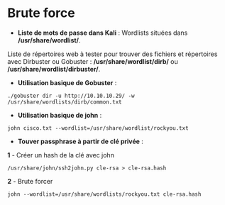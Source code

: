 # Brute force

* **Liste de mots de passe dans Kali** : 
Wordlists situées dans **/usr/share/wordlist/**.

Liste de répertoires web à tester pour trouver des fichiers et répertoires avec Dirbuster ou Gobuster : **/usr/share/wordlist/dirb/** ou **/usr/share/wordlist/dirbuster/**.  

* **Utilisation basique de Gobuster** :  
```
./gobuster dir -u http://10.10.10.29/ -w /usr/share/wordlists/dirb/common.txt
```

* **Utilisation basique de john** :  
```
john cisco.txt --wordlist=/usr/share/wordlist/rockyou.txt
```

* **Touver passphrase à partir de clé privée** :  

**1** - Créer un hash de la clé avec john
```
/usr/share/john/ssh2john.py cle-rsa > cle-rsa.hash
```
**2** - Brute forcer
```
john --wordlist=/usr/share/wordlists/rockyou.txt cle-rsa.hash
```